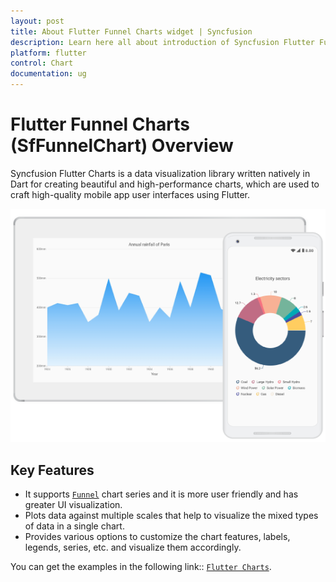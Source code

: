 ```yaml
---
layout: post
title: About Flutter Funnel Charts widget | Syncfusion
description: Learn here all about introduction of Syncfusion Flutter Funnel Charts (SfFunnelChart) widget, its features, and more
platform: flutter
control: Chart
documentation: ug
---
```


# Flutter Funnel Charts (SfFunnelChart) Overview

Syncfusion Flutter Charts is a data visualization library written natively in Dart for creating beautiful and high-performance charts, which are used to craft high-quality mobile app user interfaces using Flutter.

![Overview Flutter chart](images/overview/overview.png)

## Key Features

* It supports [`Funnel`](https://www.syncfusion.com/flutter-widgets/flutter-charts/chart-types/funnel-chart) chart series and it is more user friendly and has greater UI visualization.
* Plots data against multiple scales that help to visualize the mixed types of data in a single chart.
* Provides various options to customize the chart features, labels, legends, series, etc. and visualize them accordingly.

You can get the examples in the following link:: [`Flutter Charts`](https://github.com/syncfusion/flutter-examples).